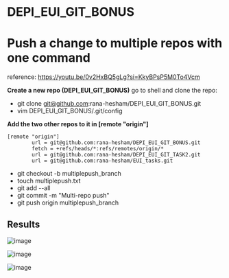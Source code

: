 # DEPI_EUI_GIT_BONUS
# Push a change to multiple repos with one command

reference: https://youtu.be/0v2HxBQ5gLg?si=KkyBPsP5M0To4Vcm


**Create a new repo (DEPI_EUI_GIT_BONUS)**
go to shell and clone the repo: 

- git clone git@github.com:rana-hesham/DEPI_EUI_GIT_BONUS.git
- vim DEPI_EUI_GIT_BONUS/.git/config

**Add the two other repos to it in [remote "origin"]**

```
[remote "origin"]
        url = git@github.com:rana-hesham/DEPI_EUI_GIT_BONUS.git
        fetch = +refs/heads/*:refs/remotes/origin/*
        url = git@github.com:rana-hesham/DEPI_EUI_GIT_TASK2.git
        url = git@github.com:rana-hesham/EUI_tasks.git

```

- git checkout -b multiplepush_branch
- touch multiplepush.txt
- git add --all
- git commit -m "Multi-repo push"
- git push origin multiplepush_branch

## Results 

![image](https://github.com/user-attachments/assets/f5588e40-3ea6-479d-97be-a8a1b32fc56a)

![image](https://github.com/user-attachments/assets/a7da4e1a-cfe2-46f4-920b-01facd15da2d)

![image](https://github.com/user-attachments/assets/a4c3eabc-0d83-4610-aa09-ae6673971452)


